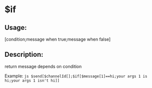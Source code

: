 # $if
## Usage:
 [condition;message when true;message when false]
## Description:
 return message depends on condition

Example: ```js
$send[$channelId[];$if[$message[1]==hi;your args 1 is hi;your args 1 isn't hi]]```